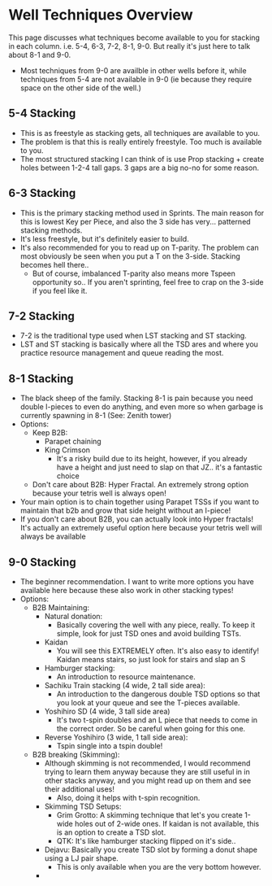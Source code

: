 # Well Techniques Overview
This page discusses what techniques become available to you for stacking in each column. i.e. 5-4, 6-3, 7-2, 8-1, 9-0.
But really it's just here to talk about 8-1 and 9-0.
- Most techniques from 9-0 are availble in other wells before it, while techniques from 5-4 are not available in 9-0 (ie because they require space on the other side of the well.)

## 5-4 Stacking
- This is as freestyle as stacking gets, all techniques are available to you.
- The problem is that this is really entirely freestyle. Too much is available to you. 
- The most structured stacking I can think of is use Prop stacking + create holes between 1-2-4 tall gaps. 3 gaps are a big no-no for some reason.

## 6-3 Stacking
- This is the primary stacking method used in Sprints. The main reason for this is lowest Key per Piece, and also the 3 side has very... patterned stacking methods.
- It's less freestyle, but it's definitely easier to build.
- It's also recommended for you to read up on T-parity. The problem can most obviously be seen when you put a T on the 3-side. Stacking becomes hell there..
    - But of course, imbalanced T-parity also means more Tspeen opportunity so.. If you aren't sprinting, feel free to crap on the 3-side if you feel like it.

## 7-2 Stacking
- 7-2 is the traditional type used when LST stacking and ST stacking.
- LST and ST stacking is basically where all the TSD ares and where you practice resource management and queue reading the most.

## 8-1 Stacking
- The black sheep of the family. Stacking 8-1 is pain because you need double I-pieces to even do anything, and even more so when garbage is currently spawning in 8-1 (See: Zenith tower)
- Options:
    - Keep B2B:
        - Parapet chaining
        - King Crimson
            - It's a risky build due to its height, however, if you already have a height and just need to slap on that JZ.. it's a fantastic choice
    - Don't care about B2B: Hyper Fractal. An extremely strong option because your tetris well is always open!
- Your main option is to chain together using Parapet TSSs if you want to maintain that b2b and grow that side height without an I-piece!
- If you don't care about B2B, you can actually look into Hyper fractals! It's actually an extremely useful option here because your tetris well will always be available

## 9-0 Stacking
- The beginner recommendation. I want to write more options you have available here because these also work in other stacking types!
- Options:
    - B2B Maintaining:
        - Natural donation:
            - Basically covering the well with any piece, really. To keep it simple, look for just TSD ones and avoid building TSTs.
        - Kaidan
            - You will see this EXTREMELY often. It's also easy to identify! Kaidan means stairs, so just look for stairs and slap an S
        - Hamburger stacking:
            - An introduction to resource maintenance.
        - Sachiku Train stacking (4 wide, 2 tall side area):
            - An introduction to the dangerous double TSD options so that you look at your queue and see the T-pieces available.
        - Yoshihiro SD (4 wide, 3 tall side area)
            - It's two t-spin doubles and an L piece that needs to come in the correct order. So be careful when going for this one.
        - Reverse Yoshihiro (3 wide, 1 tall side area):
            - Tspin single into a tspin double!
    - B2B breaking (Skimming):
        - Although skimming is not recommended, I would recommend trying to learn them anyway because they are still useful in in other stacks anyway, and you might read up on them and see their additional uses!
            - Also, doing it helps with t-spin recognition.
        - Skimming TSD Setups:
            - Grim Grotto: A skimming technique that let's you create 1-wide holes out of 2-wide ones. If kaidan is not available, this is an option to create a TSD slot.
            - QTK: It's like hamburger stacking flipped on it's side..
        - Dejavu: Basically you create TSD slot by forming a donut shape using a LJ pair shape.
            - This is only available when you are the very bottom however.
        - 